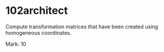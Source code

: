 # 102architect

Compute transformation matrices that have been created using homogeneous coordinates.

Mark: 10
